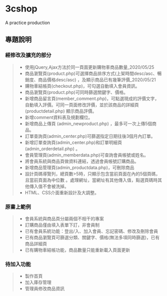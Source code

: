 # 3cshop
A practice production

## 專題說明
### 經修改及擴充的部分
> *	使用jQuery,Ajax方法於同一頁面更新購物車商品數量_2020/05/25
> *	商品瀏覽頁(product.php)可選擇商品排序方式(上架時間desc/asc、暢銷度、商品價格desc/asc)
	，及顯示商品已有幾筆評價_2020/05/21
> *	購物車結帳頁(checkout.php)，可勾選自動填入會員資訊。
> *	商品瀏覽頁(product.php)可同時篩選關鍵字、價格。
> *	新增商品留言頁(member_comment.php)，可點選現成的評價文字，
	自動填入評價。可同一頁面修改評價，並於該商品的詳細頁 (productdetail.php) 顯示商品評價。
> *	新增comment資料表及規劃欄位。
> *	新增商品上傳頁 (admin_newproduct.php) ，最多可一次上傳5個商品。
> *	訂單查詢頁(admin_center.php)可篩選指定日期往後3個月內訂單。
> *	新增訂單查詢頁(admin_center.php)和訂單明細頁(admin_orderdetail.php) 。 
> *	會員管理頁(admin_memberdata.php)可查詢會員帳號或姓名。
> *	將會員系統與商品頁做資料連結，透過會員帳號訂購商品。
> *	新增商品管理頁(admin_productdata.php)，可刪除商品
> *	設計頁碼導覽列，總頁數>5時，只顯示包含當前頁面在內的5個頁碼，且當前頁面為中位數
	。處理網址，當網址有其他傳入值，點選頁碼時其他傳入值不會被洗掉。
> *	HTML、CSS介面重新設計及大調整。

### 原書上範例
> *	會員系統與商品頁分屬兩個不相干的專案
> *	訂購商品僅由填入表單下訂，非會員制
> *	已有會員系統功能：登出/入、加入會員、忘記密碼、修改及刪除會員
> *	已有商品瀏覽頁可篩選分類、關鍵字、價格(無法多項同時篩選)，已有商品詳細頁
> *	已有購物車結帳功能，商品數量只能重新載入頁面更新

### 待加入功能
> *	製作首頁
> *	加入庫存管理
> *	管理員修改商品資訊
 



